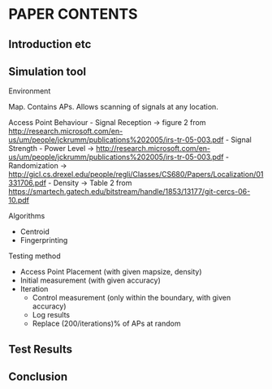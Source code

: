PAPER CONTENTS
==============

Introduction etc
----------------



Simulation tool
-------------------

Environment
  
  Map. Contains APs. Allows scanning of signals at any location.

  Access Point Behaviour
    - Signal Reception -> figure 2 from http://research.microsoft.com/en-us/um/people/jckrumm/publications%202005/irs-tr-05-003.pdf
    - Signal Strength 
      - Power Level -> http://research.microsoft.com/en-us/um/people/jckrumm/publications%202005/irs-tr-05-003.pdf
      - Randomization -> http://gicl.cs.drexel.edu/people/regli/Classes/CS680/Papers/Localization/01331706.pdf
    - Density -> Table 2 from https://smartech.gatech.edu/bitstream/handle/1853/13177/git-cercs-06-10.pdf

Algorithms
  - Centroid
  - Fingerprinting

Testing method
  - Access Point Placement (with given mapsize, density)
  - Initial measurement (with given accuracy)
  - Iteration
    - Control measurement (only within the boundary, with given accuracy)
    - Log results
    - Replace (200/iterations)% of APs at random


Test Results
------------



Conclusion
----------
